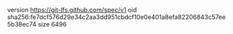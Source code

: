 version https://git-lfs.github.com/spec/v1
oid sha256:fe7dcf576d29e34c2aa3dd951cbdcf10e0e401a8efa82206843c57ee5b38ec74
size 6496
